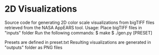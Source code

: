 # 2D Visualizations
Source code for generating 2D color scale visualizations from bigTIFF files retrieved from the NASA AppEARS tool.
Usage:
Place bigTIFF files in "inputs" folder
Run the following commands:
$ make
$ ./gen.py [PRESET]

Presets are defined in preset.txt
Resulting visualizations are generated in "outputs" folder as PNG files

